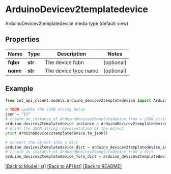 # ArduinoDevicev2templatedevice

ArduinoDevicev2templatedevice media type (default view)

## Properties
Name | Type | Description | Notes
------------ | ------------- | ------------- | -------------
**fqbn** | **str** | The device fqbn | [optional] 
**name** | **str** | The device type name | [optional] 

## Example

```python
from iot_api_client.models.arduino_devicev2templatedevice import ArduinoDevicev2templatedevice

# TODO update the JSON string below
json = "{}"
# create an instance of ArduinoDevicev2templatedevice from a JSON string
arduino_devicev2templatedevice_instance = ArduinoDevicev2templatedevice.from_json(json)
# print the JSON string representation of the object
print ArduinoDevicev2templatedevice.to_json()

# convert the object into a dict
arduino_devicev2templatedevice_dict = arduino_devicev2templatedevice_instance.to_dict()
# create an instance of ArduinoDevicev2templatedevice from a dict
arduino_devicev2templatedevice_form_dict = arduino_devicev2templatedevice.from_dict(arduino_devicev2templatedevice_dict)
```
[[Back to Model list]](../README.md#documentation-for-models) [[Back to API list]](../README.md#documentation-for-api-endpoints) [[Back to README]](../README.md)



